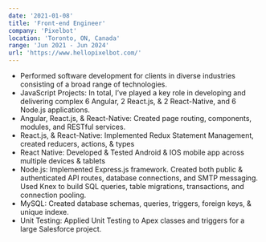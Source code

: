 ```yaml
---
date: '2021-01-08'
title: 'Front-end Engineer'
company: 'Pixelbot'
location: 'Toronto, ON, Canada'
range: 'Jun 2021 - Jun 2024'
url: 'https://www.hellopixelbot.com/'
---
```


- Performed software development for clients in diverse industries consisting of a broad range of technologies.
- JavaScript Projects: In total, I’ve played a key role in developing and delivering complex 6 Angular, 2 React.js, & 2 React-Native, and 6 Node.js applications.
- Angular, React.js, & React-Native: Created page routing, components, modules, and RESTful services.
- React.js, & React-Native: Implemented Redux Statement Management, created reducers, actions, & types
- React Native: Developed & Tested Android & IOS mobile app across multiple devices & tablets
- Node.js: Implemented Express.js framework. Created both public & authenticated API routes, database connections, and SMTP messaging. Used Knex to build SQL queries, table migrations, transactions, and connection pooling.
- MySQL: Created database schemas, queries, triggers, foreign keys, & unique indexe.
- Unit Testing: Applied Unit Testing to Apex classes and triggers for a large Salesforce project.
